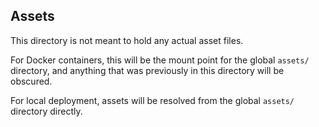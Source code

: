 ## Assets

This directory is not meant to hold any actual asset files.

For Docker containers, this will be the mount point for the global `assets/` directory, and anything that was previously in this directory will be obscured.

For local deployment, assets will be resolved from the global `assets/` directory directly.
